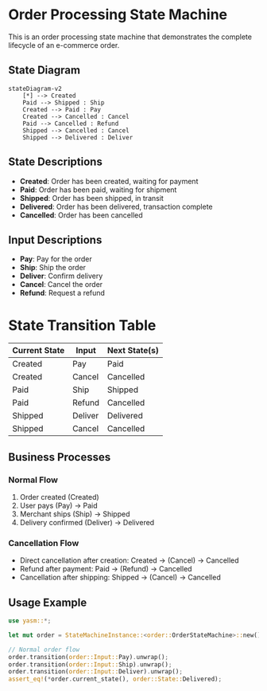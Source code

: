 # Order Processing State Machine

This is an order processing state machine that demonstrates the complete lifecycle of an e-commerce order.

## State Diagram

```mermaid
stateDiagram-v2
    [*] --> Created
    Paid --> Shipped : Ship
    Created --> Paid : Pay
    Created --> Cancelled : Cancel
    Paid --> Cancelled : Refund
    Shipped --> Cancelled : Cancel
    Shipped --> Delivered : Deliver
```

## State Descriptions

- **Created**: Order has been created, waiting for payment
- **Paid**: Order has been paid, waiting for shipment
- **Shipped**: Order has been shipped, in transit
- **Delivered**: Order has been delivered, transaction complete
- **Cancelled**: Order has been cancelled

## Input Descriptions

- **Pay**: Pay for the order
- **Ship**: Ship the order
- **Deliver**: Confirm delivery
- **Cancel**: Cancel the order
- **Refund**: Request a refund

# State Transition Table

| Current State | Input | Next State(s) |
|---------------|-------|---------------|
| Created | Pay | Paid |
| Created | Cancel | Cancelled |
| Paid | Ship | Shipped |
| Paid | Refund | Cancelled |
| Shipped | Deliver | Delivered |
| Shipped | Cancel | Cancelled |

## Business Processes

### Normal Flow
1. Order created (Created)
2. User pays (Pay) → Paid
3. Merchant ships (Ship) → Shipped
4. Delivery confirmed (Deliver) → Delivered

### Cancellation Flow
- Direct cancellation after creation: Created → (Cancel) → Cancelled
- Refund after payment: Paid → (Refund) → Cancelled
- Cancellation after shipping: Shipped → (Cancel) → Cancelled

## Usage Example

```rust
use yasm::*;

let mut order = StateMachineInstance::<order::OrderStateMachine>::new();

// Normal order flow
order.transition(order::Input::Pay).unwrap();
order.transition(order::Input::Ship).unwrap();
order.transition(order::Input::Deliver).unwrap();
assert_eq!(*order.current_state(), order::State::Delivered);
```
